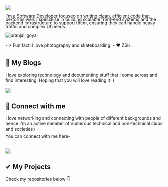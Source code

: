 ![](https://raw.githubusercontent.com/halfrost/halfrost/master/icons/header_.png)

<p style = "line-height: 80%">
I'm a Software Developer focused on writing clean, efficient code that performs well. I specialise in building scalable front-end systems and the backend infrastructure to support them, ensuring they can handle heavy traffic and complex UI needs.

<br>
</p>

<p align="left"> <img src="https://komarev.com/ghpvc/?username=pranjal7852&label=Profile%20views&color=32CD32&style=flat-the-badge" alt="pranjal_goyal" /> </p>
- ⚡ Fun fact: I love photography and skateboarding.
- ❤️ ZSH.
  <br/>

## 🚀 My Blogs

I love exploring technology and documenting stuff that I come across and find interesting. Hoping that you will love reading it :)<br><br>
[<img src="https://img.shields.io/badge/Medium-12100E?style=for-the-badge&logo=medium&logoColor=white">](https://blog.pranjalgoyal.dev/)

## 🤝 Connect with me

<p>
I love networking and connecting with people of different backgrounds and hence I'm an active member of numerous technical and non-technical clubs and societies⚡
<br/>
You can connect with me here- <br><br>

</p>

[<img src="https://img.shields.io/badge/linkedin-%230077B5.svg?&style=for-the-badge&logo=linkedin&logoColor=white">](https://www.linkedin.com/in/pranjal-goyal-42a7a55b/)

## ✔ My Projects

<p>
Check my repositories below 👇
</p>
</div>
